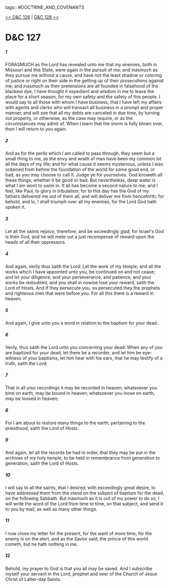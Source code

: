tags:: #DOCTRINE_AND_COVENANTS

[<< D&C 126](DOCTRINE_AND_COVENANTS/D&C_126.md) | [D&C 128 >>](DOCTRINE_AND_COVENANTS/D&C_128.md)

# D&C 127

##### 1

FORASMUCH as the Lord has revealed unto me that my enemies, both in Missouri and this State, were again in the pursuit of me; and inasmuch as they pursue me without a cause, and have not the least shadow or coloring of justice or right on their side in the getting up of their prosecutions against me; and inasmuch as their pretensions are all founded in falsehood of the blackest dye, I have thought it expedient and wisdom in me to leave the place for a short season, for my own safety and the safety of this people. I would say to all those with whom I have business, that I have left my affairs with agents and clerks who will transact all business in a prompt and proper manner, and will see that all my debts are canceled in due time, by turning out property, or otherwise, as the case may require, or as the circumstances may admit of. When I learn that the storm is fully blown over, then I will return to you again.

##### 2

And as for the perils which I am called to pass through, they seem but a small thing to me, as the envy and wrath of man have been my common lot all the days of my life; and for what cause it seems mysterious, unless I was ordained from before the foundation of the world for some good end, or bad, as you may choose to call it. Judge ye for yourselves. God knoweth all these things, whether it be good or bad. But nevertheless, deep water is what I am wont to swim in. It all has become a second nature to me; and I feel, like Paul, to glory in tribulation; for to this day has the God of my fathers delivered me out of them all, and will deliver me from henceforth; for behold, and lo, I shall triumph over all my enemies, for the Lord God hath spoken it.

##### 3

Let all the saints rejoice, therefore, and be exceedingly glad; for Israel's God is their God, and he will mete out a just recompense of reward upon the heads of all their oppressors.

##### 4

And again, verily thus saith the Lord: Let the work of my temple, and all the works which I have appointed unto you, be continued on and not cease; and let your diligence, and your perseverance, and patience, and your works be redoubled, and you shall in nowise lose your reward, saith the Lord of Hosts. And if they persecute you, so persecuted they the prophets and righteous men that were before you. For all this there is a reward in heaven.

##### 5

And again, I give unto you a word in relation to the baptism for your dead.

##### 6

Verily, thus saith the Lord unto you concerning your dead: When any of you are baptized for your dead, let there be a recorder, and let him be eye-witness of your baptisms; let him hear with his ears, that he may testify of a truth, saith the Lord;

##### 7

That in all your recordings it may be recorded in heaven; whatsoever you bind on earth, may be bound in heaven; whatsoever you loose on earth, may be loosed in heaven;

##### 8

For I am about to restore many things to the earth, pertaining to the priesthood, saith the Lord of Hosts.

##### 9

And again, let all the records be had in order, that they may be put in the archives of my holy temple, to be held in remembrance from generation to generation, saith the Lord of Hosts.

##### 10

I will say to all the saints, that I desired, with exceedingly great desire, to have addressed them from the stand on the subject of baptism for the dead, on the following Sabbath. But inasmuch as it is out of my power to do so, I will write the word of the Lord from time to time, on that subject, and send it to you by mail, as well as many other things.

##### 11

I now close my letter for the present, for the want of more time; for the enemy is on the alert, and as the Savior said, the prince of this world cometh, but he hath nothing in me.

##### 12

Behold, my prayer to God is that you all may be saved. And I subscribe myself your servant in the Lord, prophet and seer of the Church of Jesus Christ of Latter-day Saints.
